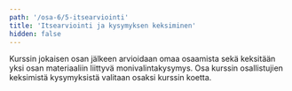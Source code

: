 ```yaml
---
path: '/osa-6/5-itsearviointi'
title: 'Itsearviointi ja kysymyksen keksiminen'
hidden: false
---
```


Kurssin jokaisen osan jälkeen arvioidaan omaa osaamista sekä keksitään yksi osan materiaaliin liittyvä monivalintakysymys. Osa kurssin osallistujien keksimistä kysymyksistä valitaan osaksi kurssin koetta.

<ab-study id="self_evaluation_k19_tikape">

<only-for-ab-group group=1>

<quiz id="0b8b48d7-f235-526f-a0c2-19a3e974bafe"></quiz>

</only-for-ab-group>

<only-for-ab-group group=2>

<quiz id="1c6c9074-6aa9-5b1c-b7d0-06009cbbe1dd"></quiz>

</only-for-ab-group>

<only-for-ab-group group=3>

<quiz id="0b8b48d7-f235-526f-a0c2-19a3e974bafe"></quiz>

<quiz id="1c6c9074-6aa9-5b1c-b7d0-06009cbbe1dd"></quiz>

</only-for-ab-group>

</ab-study>


<quiz id="2d411062-8c48-5e0f-9559-463e036c5c88"></quiz>
